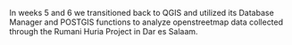 In weeks 5 and 6 we transitioned back to QGIS and utilized its Database Manager and POSTGIS functions to analyze openstreetmap data collected through the Rumani Huria Project in Dar es Salaam.
